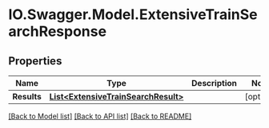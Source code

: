 # IO.Swagger.Model.ExtensiveTrainSearchResponse
## Properties

Name | Type | Description | Notes
------------ | ------------- | ------------- | -------------
**Results** | [**List&lt;ExtensiveTrainSearchResult&gt;**](ExtensiveTrainSearchResult.md) |  | [optional] 

[[Back to Model list]](../README.md#documentation-for-models) [[Back to API list]](../README.md#documentation-for-api-endpoints) [[Back to README]](../README.md)

